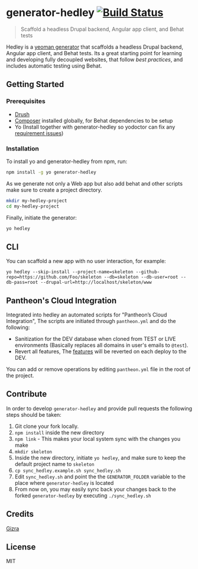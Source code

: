 # generator-hedley [![Build Status](https://travis-ci.org/Gizra/generator-hedley.svg?branch=master)](https://travis-ci.org/Gizra/generator-hedley)

> Scaffold a headless Drupal backend, Angular app client, and Behat tests

Hedley is a [yeoman generator](http://yeoman.io/) that scaffolds a headless Drupal backend, Angular app client, and Behat tests. Its a great starting point for learning and developing fully decoupled websites, that follow _best practices_, and includes automatic testing using Behat.

## Getting Started

### Prerequisites

* [Drush](https://github.com/drush-ops/drush)
* [Composer](https://getcomposer.org/doc/00-intro.md#globally) installed globally, for Behat dependencies to be setup
* Yo (Install together with generator-hedley so yodoctor can fix any [requirement issues](https://github.com/Gizra/generator-hedley/issues/84))

### Installation

To install yo and generator-hedley from npm, run:

```bash
npm install -g yo generator-hedley
```

As we generate not only a Web app but also add behat and other scripts make sure to create a project directory.

```bash
mkdir my-hedley-project
cd my-hedley-project
```

Finally, initiate the generator:

```bash
yo hedley
```

## CLI

You can scaffold a new app with no user interaction, for example:
```
yo hedley --skip-install --project-name=skeleton --github-repo=https://github.com/Foo/skeleton --db=skeleton --db-user=root --db-pass=root --drupal-url=http://localhost/skeleton/www
```

## Pantheon's Cloud Integration

Integrated into hedley an automated scripts for "Pantheon’s Cloud Integration", The scripts are initiated through `pantheon.yml` and do the following:

* Sanitization for the DEV database when cloned from TEST or LIVE environments (Basically replaces all domains in user's emails to `@test`).
* Revert all features, The [features](https://www.drupal.org/project/features) will be reverted on each deploy to the DEV.
 
You can add or remove operations by editing `pantheon.yml` file in the root of the project.

## Contribute

In order to develop ``generator-hedley`` and provide pull requests the following steps should be taken:

1. Git clone your fork locally.
2. ``npm install`` inside the new directory
3. ``npm link`` - This makes your local system sync with the changes you make
4. ``mkdir skeleton``
5. Inside the new directory, initiate ``yo hedley``, and make sure to keep the default project name to ``skeleton``
6. ``cp sync_hedley.example.sh sync_hedley.sh``
7. Edit ``sync_hedley.sh`` and point the the ``GENERATOR_FOLDER`` variable to the place where ``generator-hedley`` is located
8. From now on, you may easily sync back your changes back to the forked ``generator-hedley`` by executing ``./sync_hedley.sh``

## Credits

[Gizra](https://gizra.com)

## License

MIT
